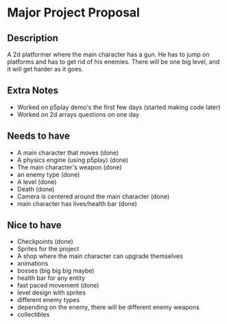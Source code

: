 # Major Project Proposal


## Description
A 2d platformer where the main character has a gun. He has to jump on platforms and has to get rid of his enemies. There will be one big level, and it will get harder as it goes.

## Extra Notes
- Worked on p5play demo's the first few days (started making code later)
- Worked on 2d arrays questions on one day

## Needs to have
- A main character that moves (done)
- A physics engine (using p5play) (done)
- The main character's weapon (done)
- an enemy type (done)
- A level (done)
- Death (done)
- Camera is centered around the main character (done)
- main character has lives/health bar (done)

## Nice to have
- Checkpoints (done)
- Sprites for the project
- A shop where the main character can upgrade themselves
- animations
- bosses (big big big maybe)
- health bar for any entity
- fast paced movement (done)
- level design with sprites
- different enemy types
- depending on the enemy, there will be different enemy weapons
- collectibles

